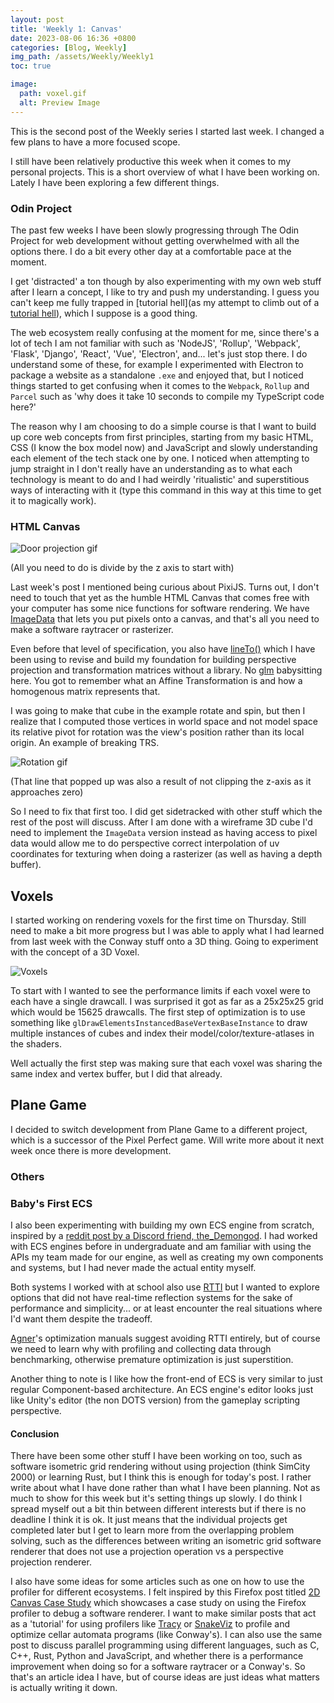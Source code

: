 ```yaml
---
layout: post
title: 'Weekly 1: Canvas'
date: 2023-08-06 16:36 +0800
categories: [Blog, Weekly]
img_path: /assets/Weekly/Weekly1
toc: true

image:
  path: voxel.gif
  alt: Preview Image
---
```


This is the second post of the Weekly series I started last week. I changed a few plans to have a more focused scope.

I still have been relatively productive this week when it comes to my personal projects. This is a short overview of what I have been working on. Lately I have been exploring a few different things.

### Odin Project

The past few weeks I have been slowly progressing through The Odin Project for web development without getting overwhelmed with all the options there. I do a bit every other day at a comfortable pace at the moment. 

I get 'distracted' a ton though by also experimenting with my own web stuff after I learn a concept, I like to try and push my understanding. I guess you can't keep me fully trapped in [tutorial hell](as my attempt to climb out of a [tutorial hell](https://www.linkedin.com/pulse/how-escape-tutorial-hell-ikechukwu-vincent/)), which I suppose is a good thing.

The web ecosystem really confusing at the moment for me, since there's a lot of tech I am not familiar with such as 'NodeJS', 'Rollup', 'Webpack', 'Flask', 'Django', 'React', 'Vue', 'Electron', and... let's just stop there. I do understand some of these, for example I experimented with Electron to package a website as a standalone `.exe` and enjoyed that, but I noticed things started to get confusing when it comes to the `Webpack`, `Rollup` and `Parcel` such as 'why does it take 10 seconds to compile my TypeScript code here?'

The reason why I am choosing to do a simple course is that I want to build up core web concepts from first principles, starting from my basic HTML, CSS (I know the box model now) and JavaScript and slowly understanding each element of the tech stack one by one. I noticed when attempting to jump straight in I don't really have an understanding as to what each technology is meant to do and I had weirdly 'ritualistic' and superstitious ways of interacting with it (type this command in this way at this time to get it to magically work).

### HTML Canvas 

![Door projection gif](door.gif)

(All you need to do is divide by the z axis to start with)

Last week's post I mentioned being curious about PixiJS. Turns out, I don't need to touch that yet as the humble HTML Canvas that comes free with your computer has some nice functions for software rendering. We have [ImageData](https://developer.mozilla.org/en-US/docs/Web/API/ImageData) that lets you put pixels onto a canvas, and that's all you need to make a software raytracer or rasterizer. 

Even before that level of specification, you also have [lineTo()](https://developer.mozilla.org/en-US/docs/Web/API/CanvasRenderingContext2D/lineTo) which I have been using to revise and build my foundation for building perspective projection and transformation matrices without a library. No [glm](https://github.com/g-truc/glm) babysitting here. You got to remember what an Affine Transformation is and how a homogenous matrix represents that.

I was going to make that cube in the example rotate and spin, but then I realize that I computed those vertices in world space and not model space its relative pivot for rotation was the view's position rather than its local origin. An example of breaking TRS.

![Rotation gif](rotation.gif)

(That line that popped up was also a result of not clipping the z-axis as it approaches zero)

So I need to fix that first too. I did get sidetracked with other stuff which the rest of the post will discuss. After I am done with a wireframe 3D cube I'd need to implement the `ImageData` version instead as having access to pixel data would allow me to do perspective correct interpolation of uv coordinates for texturing when doing a rasterizer (as well as having a depth buffer).

## Voxels

I started working on rendering voxels for the first time on Thursday. Still need to make a bit more progress but I was able to apply what I had learned from last week with the Conway stuff onto a 3D thing. Going to experiment with the concept of a 3D Voxel.

![Voxels](voxel.gif)

To start with I wanted to see the performance limits if each voxel were to each have a single drawcall. I was surprised it got as far as a 25x25x25 grid which would be 15625 drawcalls. The first step of optimization is to use something like `glDrawElementsInstancedBaseVertexBaseInstance` to draw multiple instances of cubes and index their model/color/texture-atlases in the shaders.

Well actually the first step was making sure that each voxel was sharing the same index and vertex buffer, but I did that already.

## Plane Game

I decided to switch development from Plane Game to a different project, which is a successor of the Pixel Perfect game. Will write more about it next week once there is more development.

### Others

### Baby's First ECS

I also been experimenting with building my own ECS engine from scratch, inspired by a [reddit post by a Discord friend, the_Demongod](https://old.reddit.com/r/gameenginedevs/comments/jpy27u/where_to_learn_how_to_make_a_game_engine/gbjc73p/). I had worked with ECS engines before in undergraduate and am familiar with using the APIs my team made for our engine, as well as creating my own components and systems, but I had never made the actual entity myself. 

Both systems I worked with at school also use [RTTI](https://en.wikipedia.org/wiki/Run-time_type_information) but I wanted to explore options that did not have real-time reflection systems for the sake of performance and simplicity... or at least encounter the real situations where I'd want them despite the tradeoff. 

[Agner](https://www.agner.org/optimize/)'s optimization manuals suggest avoiding RTTI entirely, but of course we need to learn why with profiling and collecting data through benchmarking, otherwise premature optimization is just superstition.

Another thing to note is I like how the front-end of ECS is very similar to just regular Component-based architecture. An ECS engine's editor looks just like Unity's editor (the non DOTS version) from the gameplay scripting perspective.

#### Conclusion

There have been some other stuff I have been working on too, such as software isometric grid rendering without using projection (think SimCity 2000) or learning Rust, but I think this is enough for today's post. I rather write about what I have done rather than what I have been planning. Not as much to show for this week but it's setting things up slowly. I do think I spread myself out a bit thin between different interests but if there is no deadline I think it is ok. It just means that the individual projects get completed later but I get to learn more from the overlapping problem solving, such as the differences between writing an isometric grid software renderer that does not use a projection operation vs a perspective projection renderer.

I also have some ideas for some articles such as one on how to use the profiler for different ecosystems. I felt inspired by this Firefox post titled [2D Canvas Case Study](https://profiler.firefox.com/docs/#/./bunny) which showcases a case study on using the Firefox profiler to debug a software renderer. I want to make similar posts that act as a 'tutorial' for using profilers like [Tracy](https://github.com/wolfpld/tracy) or [SnakeViz](https://jiffyclub.github.io/snakeviz/) to profile and optimize cellar automata programs (like Conway's). I can also use the same post to discuss parallel programming using different languages, such as C, C++, Rust, Python and JavaScript, and whether there is a performance improvement when doing so for a software raytracer or a Conway's. So that's an article idea I have, but of course ideas are just ideas what matters is actually writing it down.



